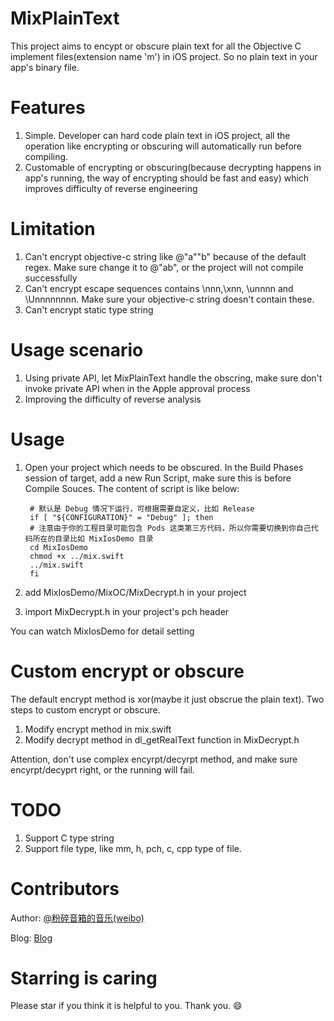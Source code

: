 # MixPlainText

This project aims to encypt or obscure plain text for all the Objective C implement files(extension name 'm') in iOS project. So no plain text in your app's binary file.

# Features

1. Simple. Developer can hard code plain text in iOS project, all the operation like encrypting or obscuring will automatically run before compiling.
2. Customable of encrypting or obscuring(because decrypting happens in app's running, the way of encrypting should be fast and easy) which improves difficulty of reverse engineering

# Limitation

1. Can't encrypt objective-c string like @"a""b" because of the default regex. Make sure change it to @"ab", or the project will not compile successfully
2. Can't encrypt escape sequences contains \nnn,\xnn, \unnnn and \Unnnnnnnn. Make sure your objective-c string doesn't contain these.
3. Can't encrypt static type string

# Usage scenario

1. Using private API, let MixPlainText handle the obscring, make sure don't invoke private API when in the Apple approval process
2. Improving the difficulty of reverse analysis

# Usage

1. Open your project which needs to be obscured. In the Build Phases session of target, add a new Run Script, make sure this is before Compile Souces. The content of script is like below:
 
 	```
     # 默认是 Debug 情况下运行，可根据需要自定义，比如 Release
     if [ "${CONFIGURATION}" = "Debug" ]; then
     # 注意由于你的工程目录可能包含 Pods 这类第三方代码，所以你需要切换到你自己代码所在的目录比如 MixIosDemo 目录
     cd MixIosDemo
     chmod +x ../mix.swift
     ../mix.swift
     fi
	```
	
3. add MixIosDemo/MixOC/MixDecrypt.h in your project
4. import MixDecrypt.h in your project's pch header

You can watch MixIosDemo for detail setting

# Custom encrypt or obscure

The default encrypt method is xor(maybe it just obscrue the plain text). Two steps to custom encrypt or obscure.

1. Modify encrypt method in mix.swift
2. Modify decrypt method in dl_getRealText function in MixDecrypt.h

Attention, don't use complex encyrpt/decyrpt method, and make sure encyrpt/decyprt right, or the running will fail.

# TODO

1. Support C type string
2. Support file type, like mm, h, pch, c, cpp type of file.

# Contributors

Author: [@粉碎音箱的音乐(weibo)](http://weibo.com/u/1172595722) 

Blog: [Blog](http://danleechina.github.io/)

# Starring is caring

Please star if you think it is helpful to you. Thank you. 😄
